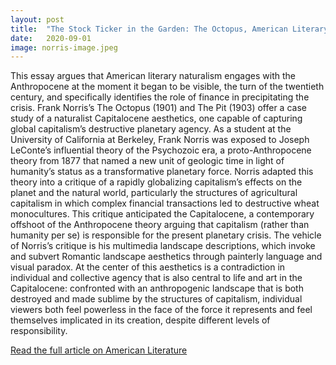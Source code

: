 ```yaml
--- 
layout: post
title:  "The Stock Ticker in the Garden: The Octopus, American Literary Naturalism, and Capitalocene Aesthetics"
date:   2020-09-01
image: norris-image.jpeg
---
```


This essay argues that American literary naturalism engages with the Anthropocene at the moment it began to be visible, the turn of the twentieth century, and specifically identifies the role of finance in precipitating the crisis. Frank Norris’s The Octopus (1901) and The Pit (1903) offer a case study of a naturalist Capitalocene aesthetics, one capable of capturing global capitalism’s destructive planetary agency. As a student at the University of California at Berkeley, Frank Norris was exposed to Joseph LeConte’s influential theory of the Psychozoic era, a proto-Anthropocene theory from 1877 that named a new unit of geologic time in light of humanity’s status as a transformative planetary force. Norris adapted this theory into a critique of a rapidly globalizing capitalism’s effects on the planet and the natural world, particularly the structures of agricultural capitalism in which complex financial transactions led to destructive wheat monocultures. This critique anticipated the Capitalocene, a contemporary offshoot of the Anthropocene theory arguing that capitalism (rather than humanity per se) is responsible for the present planetary crisis. The vehicle of Norris’s critique is his multimedia landscape descriptions, which invoke and subvert Romantic landscape aesthetics through painterly language and visual paradox. At the center of this aesthetics is a contradiction in individual and collective agency that is also central to life and art in the Capitalocene: confronted with an anthropogenic landscape that is both destroyed and made sublime by the structures of capitalism, individual viewers both feel powerless in the face of the force it represents and feel themselves implicated in its creation, despite different levels of responsibility.

[Read the full article on American Literature](https://doi.org/10.1215/00029831-8616163)
